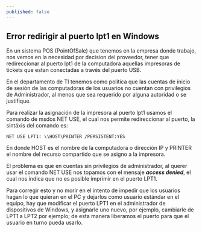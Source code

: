 ```yaml
---
published: false
---
```


## Error redirigir al puerto lpt1 en Windows

En un sistema POS (PointOfSale) que tenemos en la empresa donde trabajo, nos vemos en la necesidad por decision del proveedor, tener que redireccionar al puerto lpt1 de la computadora aquellas impresoras de tickets que estan conectadas a través del puerto USB.

En el departamento de TI tenemos como política que las cuentas de inicio de sesión de las computadoras de los usuarios no cuentan con privilegios de Administrador, al menos que sea requerido por alguna autoridad o se justifique.

Para realizar la asignación de la impresora al puerto lpt1 usamos el comando de msdos NET USE, el cual nos permite redireccionar al puerto, la sintáxis del comando es:

    NET USE LPT1: \\HOST\PRINTER /PERSISTENT:YES

En donde HOST es el nombre de la computadora o dirección IP y PRINTER el nombre del recurso compartido que se asigno a la impresora.

El problema es que en cuentas sin privilegios de administrador, al querer usar el comando NET USE nos topamos con el mensaje **_access denied_**, el cual nos indica que no es posible imprimir en el puerto LPT1.

Para corregir esto y no morir en el intento de impedir que los usuarios hagan lo que quieran en el PC y dejarlos como usuario estándar en el equipo, hay que modificar el puerto LPT1 en el administrador de dispositivos de Windows, y asignarle uno nuevo, por ejemplo, cambiarle de LPT1 a LPT2 por ejemplo; de esta manera liberamos el puerto para que el usuario en turno pueda usarlo.